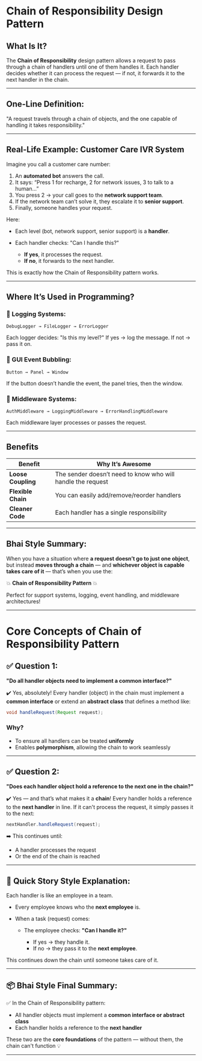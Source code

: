 # Chain of Responsibility Design Pattern

## What Is It?

The **Chain of Responsibility** design pattern allows a request to pass through a chain of handlers until one of them handles it. Each handler decides whether it can process the request — if not, it forwards it to the next handler in the chain.

---

## One-Line Definition:

"A request travels through a chain of objects, and the one capable of handling it takes responsibility."

---

## Real-Life Example: Customer Care IVR System

Imagine you call a customer care number:

1. An **automated bot** answers the call.
2. It says: “Press 1 for recharge, 2 for network issues, 3 to talk to a human...”
3. You press 2 → your call goes to the **network support team**.
4. If the network team can’t solve it, they escalate it to **senior support**.
5. Finally, someone handles your request.

Here:

* Each level (bot, network support, senior support) is a **handler**.
* Each handler checks: "Can I handle this?"

  * **If yes**, it processes the request.
  * **If no**, it forwards to the next handler.

This is exactly how the Chain of Responsibility pattern works.

---

## Where It’s Used in Programming?

### 🔹 Logging Systems:

```
DebugLogger → FileLogger → ErrorLogger
```

Each logger decides: "Is this my level?"
If yes → log the message. If not → pass it on.

### 🔹 GUI Event Bubbling:

```
Button → Panel → Window
```

If the button doesn’t handle the event, the panel tries, then the window.

### 🔹 Middleware Systems:

```
AuthMiddleware → LoggingMiddleware → ErrorHandlingMiddleware
```

Each middleware layer processes or passes the request.

---

## Benefits

| Benefit            | Why It’s Awesome                                            |
| ------------------ | ----------------------------------------------------------- |
| **Loose Coupling** | The sender doesn’t need to know who will handle the request |
| **Flexible Chain** | You can easily add/remove/reorder handlers                  |
| **Cleaner Code**   | Each handler has a single responsibility                    |

---

## Bhai Style Summary:

When you have a situation where **a request doesn’t go to just one object**, but instead **moves through a chain** — and **whichever object is capable takes care of it** — that’s when you use the:

💥 **Chain of Responsibility Pattern** 💥

Perfect for support systems, logging, event handling, and middleware architectures!

---

# Core Concepts of Chain of Responsibility Pattern

## ✅ Question 1:

**"Do all handler objects need to implement a common interface?"**

✔️ Yes, absolutely!
Every handler (object) in the chain must implement a **common interface** or extend an **abstract class** that defines a method like:

```java
void handleRequest(Request request);
```

### Why?

* To ensure all handlers can be treated **uniformly**
* Enables **polymorphism**, allowing the chain to work seamlessly

---

## ✅ Question 2:

**"Does each handler object hold a reference to the next one in the chain?"**

✔️ Yes — and that’s what makes it a **chain**!
Every handler holds a reference to the **next handler** in line. If it can't process the request, it simply passes it to the next:

```java
nextHandler.handleRequest(request);
```

➡️ This continues until:

* A handler processes the request
* Or the end of the chain is reached

---

## 🎯 Quick Story Style Explanation:

Each handler is like an employee in a team.

* Every employee knows who the **next employee** is.
* When a task (request) comes:

  * The employee checks: **"Can I handle it?"**

    * If yes → they handle it.
    * If no → they pass it to the **next employee**.

This continues down the chain until someone takes care of it.

---

## 📦 Bhai Style Final Summary:

✅ In the Chain of Responsibility pattern:

* All handler objects must implement a **common interface or abstract class**
* Each handler holds a reference to the **next handler**

These two are the **core foundations** of the pattern — without them, the chain can't function 💡

---